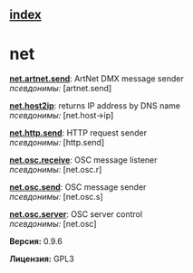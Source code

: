 [index](index.html) 
---

# net




[**net.artnet.send**](net.artnet.send.html): ArtNet DMX message sender <br>
_псевдонимы:_ \[artnet.send\]


[**net.host2ip**](net.host2ip.html): returns IP address by DNS name <br>
_псевдонимы:_ \[net.host-&gt;ip\]


[**net.http.send**](net.http.send.html): HTTP request sender <br>
_псевдонимы:_ \[http.send\]


[**net.osc.receive**](net.osc.receive.html): OSC message listener <br>
_псевдонимы:_ \[net.osc.r\]


[**net.osc.send**](net.osc.send.html): OSC message sender <br>
_псевдонимы:_ \[net.osc.s\]


[**net.osc.server**](net.osc.server.html): OSC server control <br>
_псевдонимы:_ \[net.osc\]



**Версия:** 0.9.6

**Лицензия:** GPL3
